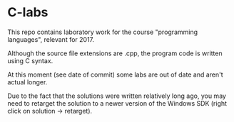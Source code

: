 # C-labs
This repo contains laboratory work for the course "programming languages", relevant for 2017.

Although the source file extensions are .cpp, the program code is written using C syntax.

At this moment (see date of commit) some labs are out of date and aren't actual longer.

Due to the fact that the solutions were written relatively long ago, you may need to retarget the solution to a newer version of the Windows SDK (right click on solution -> retarget).
